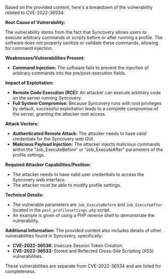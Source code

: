 Based on the provided content, here's a breakdown of the vulnerability related to CVE-2022-36534:

**Root Cause of Vulnerability:**

The vulnerability stems from the fact that Syncovery allows users to execute arbitrary commands or scripts before or after running a profile. The software does not properly sanitize or validate these commands, allowing for command injection.

**Weaknesses/Vulnerabilities Present:**

- **Command Injection:** The software fails to prevent the injection of arbitrary commands into the pre/post-execution fields.

**Impact of Exploitation:**

- **Remote Code Execution (RCE):** An attacker can execute arbitrary code on the server running Syncovery.
- **Full System Compromise:** Because Syncovery runs with root privileges by default, successful exploitation leads to a complete compromise of the server, granting the attacker root access.

**Attack Vectors:**

- **Authenticated Remote Attack:** The attacker needs to have valid credentials for the Syncovery web GUI.
- **Malicious Payload Injection:** The attacker injects malicious commands within the "Job_ExecuteBefore" or "Job_ExecuteAfter" parameters of the profile settings.

**Required Attacker Capabilities/Position:**

- The attacker needs to have valid user credentials to access the Syncovery web interface.
- The attacker must be able to modify profile settings.

**Technical Details:**

- The vulnerable parameters are `Job_ExecuteBefore` and `Job_ExecuteAfter` located in the `post_profilesettings.php` script.
- An example is given of using a PHP reverse shell to demonstrate the vulnerability.

**Additional Information:**
The provided content also includes details of other vulnerabilities found in Syncovery, specifically:

*   **CVE-2022-36536**: Insecure Session Token Creation.
*   **CVE-2022-36533**: Stored and Reflected Cross-Site Scripting (XSS) vulnerabilities.

These vulnerabilities are separate from CVE-2022-36534 and are listed for completeness.
